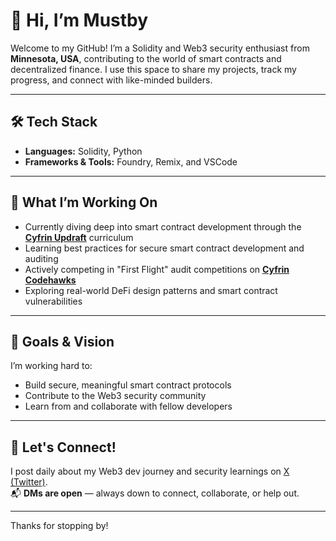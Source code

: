 # 👋 Hi, I’m Mustby

Welcome to my GitHub! I’m a Solidity and Web3 security enthusiast from **Minnesota, USA**, contributing to the world of smart contracts and decentralized finance. I use this space to share my projects, track my progress, and connect with like-minded builders.

---

## 🛠 Tech Stack
- **Languages:** Solidity, Python  
- **Frameworks & Tools:** Foundry, Remix, and VSCode 

---

## 🚀 What I’m Working On
- Currently diving deep into smart contract development through the **[Cyfrin Updraft](https://www.cyfrin.io/updraft)** curriculum  
- Learning best practices for secure smart contract development and auditing
- Actively competing in "First Flight" audit competitions on **[Cyfrin Codehawks](https://codehawks.cyfrin.io/first-flights)**
- Exploring real-world DeFi design patterns and smart contract vulnerabilities

---

## 🌱 Goals & Vision
I’m working hard to:
- Build secure, meaningful smart contract protocols  
- Contribute to the Web3 security community  
- Learn from and collaborate with fellow developers  

---

## 📣 Let's Connect!
I post daily about my Web3 dev journey and security learnings on [X (Twitter)](https://x.com/MustbyTheMoney).  
📬 **DMs are open** — always down to connect, collaborate, or help out.

---

Thanks for stopping by!
